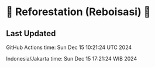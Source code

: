 
# 🌳 Reforestation (Reboisasi) 🌲

## Last Updated

GitHub Actions time: Sun Dec 15 10:21:24 UTC 2024

Indonesia/Jakarta time: Sun Dec 15 17:21:24 WIB 2024
